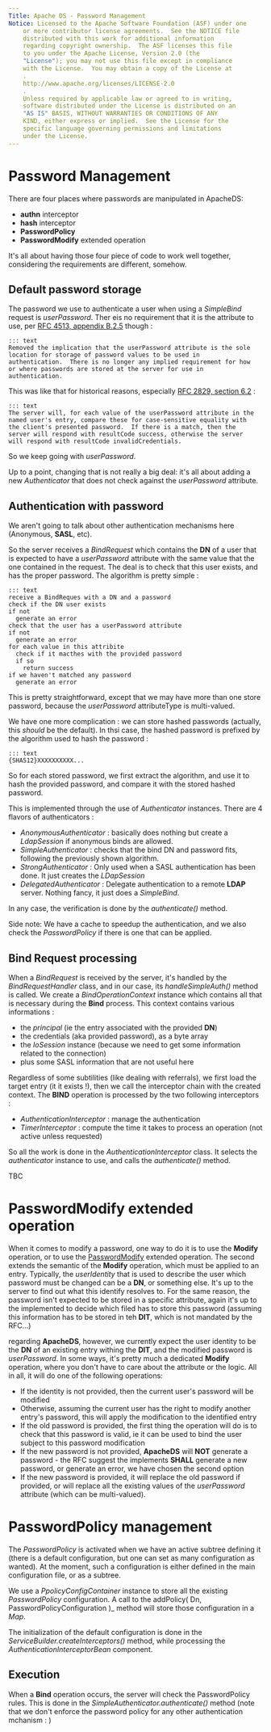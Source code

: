 ```yaml
---
Title: Apache DS - Password Management
Notice: Licensed to the Apache Software Foundation (ASF) under one
    or more contributor license agreements.  See the NOTICE file
    distributed with this work for additional information
    regarding copyright ownership.  The ASF licenses this file
    to you under the Apache License, Version 2.0 (the
    "License"); you may not use this file except in compliance
    with the License.  You may obtain a copy of the License at
    .
    http://www.apache.org/licenses/LICENSE-2.0
    .
    Unless required by applicable law or agreed to in writing,
    software distributed under the License is distributed on an
    "AS IS" BASIS, WITHOUT WARRANTIES OR CONDITIONS OF ANY
    KIND, either express or implied.  See the License for the
    specific language governing permissions and limitations
    under the License.
---
```


# Password Management

There are four places where passwords are manipulated in ApacheDS:

* **authn** interceptor
* **hash** interceptor
* **PasswordPolicy**
* **PasswordModify** extended operation

It's all about having those four piece of code to work well together, considering the requirements are different, somehow.

## Default password storage

The password we use to authenticate a user when using a _SimpleBind_ request is _userPassword_. Ther eis no requirement that it is the attribute to use, per [RFC 4513, appendix B.2.5](https://tools.ietf.org/html/rfc4513#appendix-B.2.5) though :

    ::: text
    Removed the implication that the userPassword attribute is the sole
    location for storage of password values to be used in
    authentication.  There is no longer any implied requirement for how
    or where passwords are stored at the server for use in
    authentication.

This was like that for historical reasons, especially [RFC 2829, section 6.2](https://tools.ietf.org/html/rfc2829#section-6.2) :

    ::: text
    The server will, for each value of the userPassword attribute in the
    named user's entry, compare these for case-sensitive equality with
    the client's presented password.  If there is a match, then the
    server will respond with resultCode success, otherwise the server
    will respond with resultCode invalidCredentials.

So we keep going with _userPassword_.

Up to a point, changing that is not really a big deal: it's all about adding a new _Authenticator_ that does not check against the _userPassword_ attribute.

## Authentication with password

We aren't going to talk about other authentication mechanisms here (Anonymous, **SASL**, etc).

So the server receives a _BindRequest_ which contains the **DN** of a user that is expected to have a _userPassword_ attribute with the same value that the one contained in the request. The deal is to check that this user exists, and has the proper password. The algorithm is pretty simple :

    ::: text
    receive a BindReques with a DN and a password
    check if the DN user exists
    if not
      generate an error
    check that the user has a userPassword attribute
    if not
      generate an error
    for each value in this attribite
      check if it macthes with the provided password
      if so
        return success
    if we haven't matched any password
      generate an error

This is pretty straightforward, except that we may have more than one store password, because the _userPassword_ attributeType is multi-valued.

We have one more complication : we can store hashed passwords (actually, this *should* be the default). In thsi case, the hashed password is prefixed by the algorithm used to hash the password :

    ::: text
    {SHA512}XXXXXXXXXX...

So for each stored password, we first extract the algorithm, and use it to hash the provided password, and compare it with the stored hashed password.

This is implemented through the use of _Authenticator_ instances. There are 4 flavors of authenticators :

* _AnonymousAuthenticator_ : basically does nothing but create a _LdapSession_ if anonymous binds are allowed.
* _SimpleAuthenticator_ : checks that the bind DN and password fits, following the previously shown algorithm.
* _StrongAuthenticator_ : Only used when a SASL authentication has been done. It just creates the _LDapSession_
* _DelegatedAuthenticator_ : Delegate authentication to a remote **LDAP** server. Nothing fancy, it just does a _SimpleBind_.


In any case, the verification is done by the _authenticate()_ method.

Side note: We have a cache to speedup the authentication, and we also check the _PasswordPolicy_ if there is one that can be applied.

## Bind Request processing

When a _BindRequest_ is received by the server, it's handled by the _BindRequestHandler_ class, and in our case, its _handleSimpleAuth()_ method is called. We create a _BindOperationContext_ instance which contains all that is necessary during the **Bind** process. This context contains various informations :

* the _principal_ (ie the entry associated with the provided **DN**)
* the credentials (aka provided password), as a byte array
* the _IoSession_ instance (because we need to get some information related to the connection)
* plus some SASL information that are not useful here

Regardless of some subtilities (like dealing with referrals), we first load the target entry (it it exists !), then we call the interceptor chain with the created context. The **BIND** operation is processed by the two following interceptors :

* _AuthenticationInterceptor_ : manage the authentication
* _TimerInterceptor_ : compute the time it takes to process an operation (not active unless requested)

So all the work is done in the _AuthenticationInterceptor_ class. It selects the _authenticator_ instance to use, and calls the _authenticate()_ method.

TBC

# PasswordModify extended operation

When it comes to modify a password, one way to do it is to use the **Modify** operation, or to use the [PasswordModify](https://tools.ietf.org/html/rfc3062) extended operation. The second extends the semantic of the **Modify** operation, which must be applied to an entry. Typically, the _userIdentity_ that is used to describe the user which password must be changed can be a **DN**, or something else. It's up to the server to find out what this identify resolves to. For the same reason, the password isn't expected to be stored in a specific attribute, again it's up to the implemented to decide which filed has to store this password (assuming this information has to be stored in teh **DIT**, which is not mandated by the RFC...)

regarding **ApacheDS**, however, we currently expect the user identity to be the **DN** of an existing entry withing the **DIT**, and the modified password is _userPassword_. In some ways, it's pretty much a dedicated **Modify** operation, where you don't have to care about the attribute or the logic. All in all, it will do one of the following operations:

* If the identity is not provided, then the current user's password will be modified
* Otherwise, assuming the current user has the right to modify another entry's password, this will apply the modification to the identified entry
* If the old password is provided, the first thing the operation will do is to check that this password is valid, ie it can be used to bind the user subject to this password modification
* If the new password is not provided,  **ApacheDS** will **NOT** generate a password - the RFC suggest the implements **SHALL** generate a new password, or generate an error, we have chosen the second option
* If the new password is provided, it will replace the old password if provided, or will replace all the existing values of the _userPassword_ attribute (which can be multi-valued).

# PasswordPolicy management

The _PasswordPolicy_ is activated when we have an active subtree defining it (there is a default configuration, but one can set as many configuration as wanted). At the moment, such a configuration is either defined in the main configuration file, or as a subtree.

We use a _PpolicyConfigContainer_ instance to store all the existing _PasswordPolicy_ configuration. A call to the addPolicy( Dn, PasswordPolicyConfiguration )_ method will store those configuration in a _Map_.

The initialization of the default configuration is done in the _ServiceBuilder.createInterceptors()_ method, while processing the _AuthenticationInterceptorBean_ component.

## Execution

When a **Bind** operation occurs, the server will check the PasswordPolicy rules. This is done in the _SimpleAuthenticator.authenticate()_ method (note that we don't enforce the password policy for any other authentication mchanism : )

